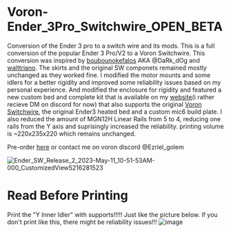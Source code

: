 # Voron-Ender_3Pro_Switchwire_OPEN_BETA
Conversion of the Ender 3 pro to a switch wire and its mods.
This is a full conversion of the popular Ender 3 Pro/V2 to a Voron Switchwire. This conversion was inspired by [boubounokefalos](https://github.com/boubounokefalos/Ender_SW) AKA @DaRk_dOg and [walttriano](https://github.com/walttriano/Ender_3Pro_Switchwire). 
The skirts and the original SW componets remained mostly unchanged as they worked fine. I modified the motor mounts and some idlers for a better rigidity and improved some reliability issues based on my personal experience. And modified the enclosure for rigidity and featured a new custom bed and complete kit that is available on my [website](https://www.golemdesignhk.com/shop-1)(i rather recieve DM on discord for now) that also supports the original [Voron Switchwire](https://github.com/VoronDesign/Voron-Switchwire), the original Ender3 heated bed and a custom mic6 build plate. I also reduced the amount of MGN12H Linear Rails from 5 to 4, reducing one rails from the Y axis and suprisingly increased the reliability. printing volume is ~220x235x220 which remains unchanged.

Pre-order [here](https://forms.gle/FMu6K9q9Bggdzkqj7) or contact me on voron discord @Ezriel_golem

![Ender_SW_Release_2_2023-May-11_10-51-53AM-000_CustomizedView5216281523](https://github.com/EzrielDreamurr/Voron-Ender_3Pro_Switchwire/assets/75924120/e1e4f4ba-c344-4212-8cb4-2deeb50f88e0)

# Read Before Printing
Print the "Y Inner Idler" with supports!!!!! Just like the picture below. If you don't print like this, there might be reliability issues!!!
![image](https://github.com/EzrielDreamurr/Voron-Ender_3Pro_Switchwire/assets/75924120/6f90bbfc-622f-4bdb-804a-e29593284868)

